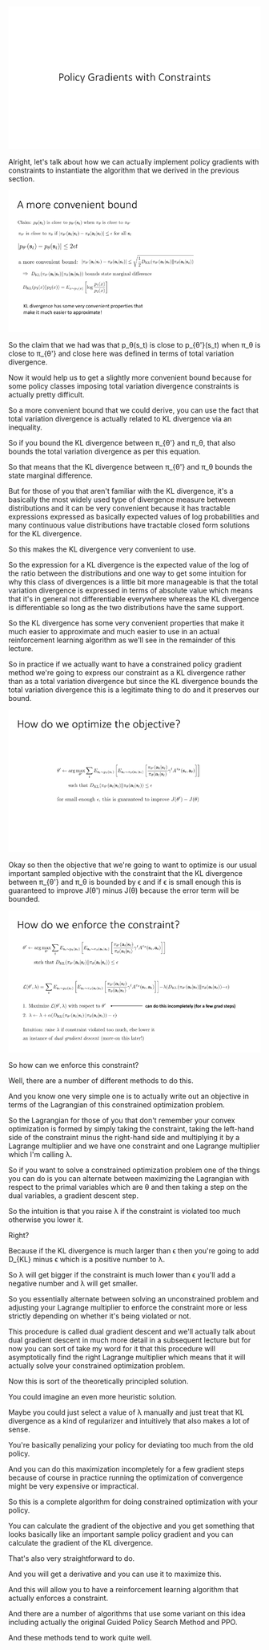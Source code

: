 ![09_13](images/lec_09_13.png)

Alright, let's talk about how we can actually implement policy gradients with constraints to instantiate the algorithm that we derived in the previous section.

![09_14](images/lec_09_14.png)

So the claim that we had was that p_θ(s_t) is close to p_{θ'}(s_t) when π_θ is close to π_{θ'} and close here was defined in terms of total variation divergence.

Now it would help us to get a slightly more convenient bound because for some policy classes imposing total variation divergence constraints is actually pretty difficult.

So a more convenient bound that we could derive, you can use the fact that total variation divergence is actually related to KL divergence via an inequality.

So if you bound the KL divergence between π_{θ'} and π_θ, that also bounds the total variation divergence as per this equation.

So that means that the KL divergence between π_{θ'} and π_θ bounds the state marginal difference.

But for those of you that aren't familiar with the KL divergence, it's a basically the most widely used type of divergence measure between distributions and it can be very convenient because it has tractable expressions expressed as basically expected values of log probabilities and many continuous value distributions have tractable closed form solutions for the KL divergence.

So this makes the KL divergence very convenient to use.

So the expression for a KL divergence is the expected value of the log of the ratio between the distributions and one way to get some intuition for why this class of divergences is a little bit more manageable is that the total variation divergence is expressed in terms of absolute value which means that it's in general not differentiable everywhere whereas the KL divergence is differentiable so long as the two distributions have the same support.

So the KL divergence has some very convenient properties that make it much easier to approximate and much easier to use in an actual reinforcement learning algorithm as we'll see in the remainder of this lecture.

So in practice if we actually want to have a constrained policy gradient method we're going to express our constraint as a KL divergence rather than as a total variation divergence but since the KL divergence bounds the total variation divergence this is a legitimate thing to do and it preserves our bound.

![09_15](images/lec_09_15.png)

Okay so then the objective that we're going to want to optimize is our usual important sampled objective with the constraint that the KL divergence between π_{θ'} and π_θ is bounded by ϵ and if ϵ is small enough this is guaranteed to improve J(θ') minus J(θ) because the error term will be bounded.

![09_16](images/lec_09_16.png)

So how can we enforce this constraint?

Well, there are a number of different methods to do this.

And you know one very simple one is to actually write out an objective in terms of the Lagrangian of this constrained optimization problem.

So the Lagrangian for those of you that don't remember your convex optimization is formed by simply taking the constraint, taking the left-hand side of the constraint minus the right-hand side and multiplying it by a Lagrange multiplier and we have one constraint and one Lagrange multiplier which I'm calling λ.

So if you want to solve a constrained optimization problem one of the things you can do is you can alternate between maximizing the Lagrangian with respect to the primal variables which are θ and then taking a step on the dual variables, a gradient descent step.

So the intuition is that you raise λ if the constraint is violated too much otherwise you lower it.

Right?

Because if the KL divergence is much larger than ϵ then you're going to add D_{KL} minus ϵ which is a positive number to λ.

So λ will get bigger if the constraint is much lower than ϵ you'll add a negative number and λ will get smaller.

So you essentially alternate between solving an unconstrained problem and adjusting your Lagrange multiplier to enforce the constraint more or less strictly depending on whether it's being violated or not.

This procedure is called dual gradient descent and we'll actually talk about dual gradient descent in much more detail in a subsequent lecture but for now you can sort of take my word for it that this procedure will asymptotically find the right Lagrange multiplier which means that it will actually solve your constrained optimization problem.

Now this is sort of the theoretically principled solution.

You could imagine an even more heuristic solution.

Maybe you could just select a value of λ manually and just treat that KL divergence as a kind of regularizer and intuitively that also makes a lot of sense.

You're basically penalizing your policy for deviating too much from the old policy.

And you can do this maximization incompletely for a few gradient steps because of course in practice running the optimization of convergence might be very expensive or impractical.

So this is a complete algorithm for doing constrained optimization with your policy.

You can calculate the gradient of the objective and you get something that looks basically like an important sample policy gradient and you can calculate the gradient of the KL divergence.

That's also very straightforward to do.

And you will get a derivative and you can use it to maximize this.

And this will allow you to have a reinforcement learning algorithm that actually enforces a constraint.

And there are a number of algorithms that use some variant on this idea including actually the original Guided Policy Search Method and PPO.

And these methods tend to work quite well.